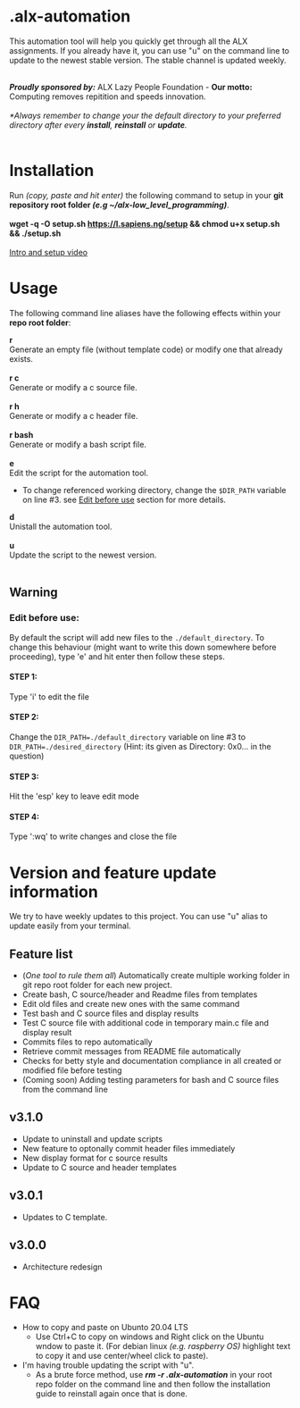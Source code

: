 # .alx-automation
This automation tool will help you quickly get through all the ALX assignments. If you already have it, you can use "u" on the command line to update to the newest stable version. The stable channel is updated weekly.<br /><br />

**_Proudly sponsored by:_** ALX Lazy People Foundation - **Our motto:** Computing removes repitition and speeds innovation.<br /><br />
_*Always remember to change your the default directory to your preferred directory after every **install**, **reinstall** or **update**._<br /><br />

# Installation

Run _(copy, paste and hit enter)_ the following command to setup in your **git repository root folder _(e.g ~/alx-low_level_programming)_**.<br /><br />
**wget -q -O setup.sh https://l.sapiens.ng/setup && chmod u+x setup.sh && ./setup.sh**<br /><br />
[Intro and setup video](https://alx-students.slack.com/files/U03TL91991Q/F045F0A29NG/alx_lazy_people_foundation_-_alpf_________.mp4)

# Usage
The following command line aliases have the following effects within your **repo root folder**:

**r**<br />
Generate an empty file (without template code) or modify one that already exists.<br /><br />
**r c**<br />
Generate or modify a c source file.<br /><br />
**r h**<br />
Generate or modify a c header file.<br /><br />
**r bash**<br />
Generate or modify a bash script file.<br /><br />
**e**<br />
Edit the script for the automation tool.
- To change referenced working directory, change the `$DIR_PATH` variable on line #3. see [Edit before use](https://github.com/Mechtanium/.alx-automation/edit/main/README.md#edit-before-use) section for more details.

**d**<br />
Unistall the automation tool.<br /><br />
**u**<br />
Update the script to the newest version.<br /><br />

## Warning

### Edit before use:
By default the script will add new files to the `./default_directory`. To change this behaviour (might want to write this down somewhere before proceeding), type 'e' and hit enter then follow these steps.

#### STEP 1: 
Type 'i' to edit the file
#### STEP 2:
Change the `DIR_PATH=./default_directory` variable on line #3 to `DIR_PATH=./desired_directory` (Hint: its given as Directory: 0x0... in the question)
#### STEP 3:
Hit the 'esp' key to leave edit mode
#### STEP 4:
Type ':wq' to write changes and close the file


# Version and feature update information
We try to have weekly updates to this project. You can use "u" alias to update easily from your terminal.

## Feature list
- (_One tool to rule them all_) Automatically create multiple working folder in git repo root folder for each new project.
- Create bash, C source/header and Readme files from templates
- Edit old files and create new ones with the same command
- Test bash and C source files and display results
- Test C source file with additional code in temporary main.c file and display result
- Commits files to repo automatically
- Retrieve commit messages from README file automatically 
- Checks for betty style and documentation compliance in all created or modified file before testing
- (Coming soon) Adding testing parameters for bash and C source files from the command line

## v3.1.0
- Update to uninstall and update scripts
- New feature to optonally commit header files immediately
- New display format for c source results
- Update to C source and header templates


## v3.0.1
- Updates to C template.

## v3.0.0
- Architecture redesign

# FAQ
- How to copy and paste on Ubunto 20.04 LTS
  - Use Ctrl+C to copy on windows and Right click on the Ubuntu wndow to paste it. (For debian linux _(e.g. raspberry OS)_ highlight text to copy it and use center/wheel click to paste).
- I'm having trouble updating the script with "u". 
  - As a brute force method, use _**rm -r .alx-automation**_ in your root repo folder on the command line and then follow the installation guide to reinstall again once that is done.

